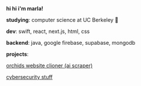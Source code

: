 **hi hi i'm marla!**

**studying**: computer science at UC Berkeley 🐻

**dev**: swift, react, next.js, html, css

**backend**: java, google firebase, supabase, mongodb

**projects**:

[orchids website clioner (ai scraper) ](https://github.com/marla-tumenjargal/orchids-ai-website-cloner)


[cybersecurity stuff]([https://github.com/marla-tumenjargal/orchids-ai-website-cloner](https://github.com/marla-tumenjargal/cyberstart_america_moon_bases))


